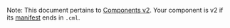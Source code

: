 Note: This document pertains to [Components v2](/docs/concepts/components/v2/).
Your component is v2 if its [manifest](/docs/glossary.md#component-manifest)
ends in `.cml`.
